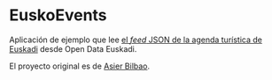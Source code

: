 # EuskoEvents

Aplicación de ejemplo que lee [el _feed_ JSON de la agenda turística de Euskadi](http://opendata.euskadi.eus/catalogo/-/agenda-turistica-de-euskadi/) desde Open Data Euskadi.

El proyecto original es de [Asier Bilbao](https://github.com/abilbaotm).
